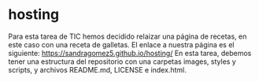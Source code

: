 # hosting
Para esta tarea de TIC hemos decidido relaizar una página de recetas, en este caso con una receta de galletas. El enlace a nuestra página es el siguiente:
https://sandragomez5.github.io/hosting/
En esta tarea, debemos tener una estructura del repositorio con una carpetas images, styles y scripts, y archivos README.md, LICENSE e index.html.
